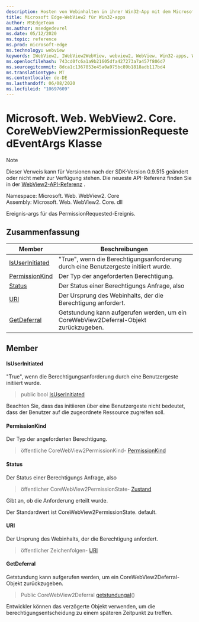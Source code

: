 ```yaml
---
description: Hosten von Webinhalten in ihrer Win32-App mit dem Microsoft Edge WebView2-Steuerelement
title: Microsoft Edge-WebView2 für Win32-apps
author: MSEdgeTeam
ms.author: msedgedevrel
ms.date: 05/12/2020
ms.topic: reference
ms.prod: microsoft-edge
ms.technology: webview
keywords: IWebView2, IWebView2WebView, webview2, WebView, Win32-apps, Win32, Edge, ICoreWebView2, ICoreWebView2Controller, Browser-Steuerelement, Edge-HTML
ms.openlocfilehash: 743cd0fc6a1a9b21605dfa427273a7a457f806d7
ms.sourcegitcommit: 8dca1c1367853e45a0a975bc89b1818adb117bd4
ms.translationtype: MT
ms.contentlocale: de-DE
ms.lasthandoff: 06/08/2020
ms.locfileid: "10697609"
---
```

# Microsoft. Web. WebView2. Core. CoreWebView2PermissionRequestedEventArgs Klasse 

> [!NOTE]
> Dieser Verweis kann für Versionen nach der SDK-Version 0.9.515 geändert oder nicht mehr zur Verfügung stehen. Die neueste API-Referenz finden Sie in der [WebView2-API-Referenz](../../../webview2-api-reference.md) .

Namespace: Microsoft. Web. WebView2. Core \
Assembly: Microsoft. Web. WebView2. Core. dll

Ereignis-args für das PermissionRequested-Ereignis.

## Zusammenfassung

 Member                        | Beschreibungen
--------------------------------|---------------------------------------------
[IsUserInitiated](#isuserinitiated) | "True", wenn die Berechtigungsanforderung durch eine Benutzergeste initiiert wurde.
[PermissionKind](#permissionkind) | Der Typ der angeforderten Berechtigung.
[Status](#state) | Der Status einer Berechtigungs Anfrage, also
[URI](#uri) | Der Ursprung des Webinhalts, der die Berechtigung anfordert.
[GetDeferral](#getdeferral) | Getstundung kann aufgerufen werden, um ein CoreWebView2Deferral-Objekt zurückzugeben.

## Member

#### IsUserInitiated 

"True", wenn die Berechtigungsanforderung durch eine Benutzergeste initiiert wurde.

> public bool [IsUserInitiated](#isuserinitiated)

Beachten Sie, dass das initiieren über eine Benutzergeste nicht bedeutet, dass der Benutzer auf die zugeordnete Ressource zugreifen soll.

#### PermissionKind 

Der Typ der angeforderten Berechtigung.

> öffentliche CoreWebView2PermissionKind- [PermissionKind](#permissionkind)

#### Status 

Der Status einer Berechtigungs Anfrage, also

> öffentlicher CoreWebView2PermissionState- [Zustand](#state)

Gibt an, ob die Anforderung erteilt wurde.

Der Standardwert ist CoreWebView2PermissionState. default.

#### URI 

Der Ursprung des Webinhalts, der die Berechtigung anfordert.

> öffentlicher Zeichenfolgen- [URI](#uri)

#### GetDeferral 

Getstundung kann aufgerufen werden, um ein CoreWebView2Deferral-Objekt zurückzugeben.

> Public CoreWebView2Deferral [getstundungal](#getdeferral)()

Entwickler können das verzögerte Objekt verwenden, um die berechtigungsentscheidung zu einem späteren Zeitpunkt zu treffen.

